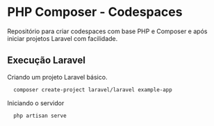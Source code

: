 
# PHP Composer - Codespaces

Repositório para criar codespaces com base PHP e Composer e após iniciar projetos Laravel com facilidade.

## Execução Laravel

Criando um projeto Laravel básico.

```bash
  composer create-project laravel/laravel example-app
```

Iniciando o servidor 

```bash
  php artisan serve
```
